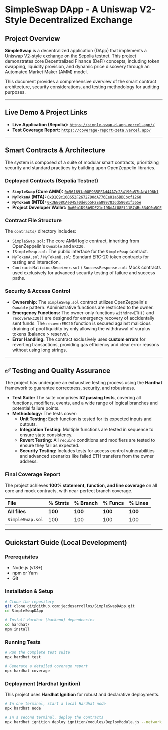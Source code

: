 # SimpleSwap DApp - A Uniswap V2-Style Decentralized Exchange

## Project Overview

**SimpleSwap** is a decentralized application (DApp) that implements a Uniswap V2-style exchange on the Sepolia testnet. This project demonstrates core Decentralized Finance (DeFi) concepts, including token swapping, liquidity provision, and dynamic price discovery through an Automated Market Maker (AMM) model.

This document provides a comprehensive overview of the smart contract architecture, security considerations, and testing methodology for auditing purposes.

-----

## Live Demo & Project Links

  * **Live Application (Sepolia):** [`https://simple-swap-d-app.vercel.app//`](https://www.google.com/search?q=%5Bhttps://simple-swap-d-app.vercel.app/%5D\(https://tp4-frontend.vercel.app/\))
  * **Test Coverage Report:** [`https://coverage-report-zeta.vercel.app/`](https://www.google.com/search?q=%5Bhttps://coverage-report-zeta.vercel.app/%5D\(https://coverage-report-zeta.vercel.app/\))

-----

## Smart Contracts & Architecture

The system is composed of a suite of modular smart contracts, prioritizing security and standard practices by building upon OpenZeppelin libraries.

### Deployed Contracts (Sepolia Testnet)

  * **`SimpleSwap` (Core AMM):** [`0x561691a08E935FFAd44A7c284190a57bAfAf96b1`](https://www.google.com/search?q=%5Bhttps://sepolia.etherscan.io/address/0x561691a08E935FFAd44A7c284190a57bAfAf96b1%5D\(https://sepolia.etherscan.io/address/0x561691a08E935FFAd44A7c284190a57bAfAf96b1\))
  * **`MyTokenA` (MTA):** [`0xD1C9c108652F2672790dA776Ee81a6BBCbcf1268`](https://www.google.com/search?q=%5Bhttps://sepolia.etherscan.io/address/0xD1C9c108652F2672790dA776Ee81a6BBCbcf1268%5D\(https://sepolia.etherscan.io/address/0xD1C9c108652F2672790dA776Ee81a6BBCbcf1268\))
  * **`MyTokenB` (MTB):** [`0x3EE08CAe045a0de6b5F2Ea8997836d580B1f365e`](https://www.google.com/search?q=%5Bhttps://sepolia.etherscan.io/address/0x3EE08CAe045a0de6b5F2Ea8997836d580B1f365e%5D\(https://sepolia.etherscan.io/address/0x3EE08CAe045a0de6b5F2Ea8997836d580B1f365e\))
  * **Project Developer Wallet:** [`0x60b1D95b9DF21e19DdAf88Ef11B74Bc534C0a5CE`](https://www.google.com/search?q=%5Bhttps://sepolia.etherscan.io/address/0x60b1D95b9DF21e19DdAf88Ef11B74Bc534C0a5CE%5D\(https://sepolia.etherscan.io/address/0x60b1D95b9DF21e19DdAf88Ef11B74Bc534C0a5CE\))

### Contract File Structure

The `contracts/` directory includes:

  * `SimpleSwap.sol`: The core AMM logic contract, inheriting from OpenZeppelin's `Ownable` and `ERC20`.
  * `ISimpleSwap.sol`: The public interface for the `SimpleSwap` contract.
  * `MyTokenA.sol` / `MyTokenB.sol`: Standard ERC-20 token contracts for testing and interaction.
  * `ContractsMaliciousReceiver.sol` / `SuccessResponse.sol`: Mock contracts used exclusively for advanced security testing of failure and success paths.

### Security & Access Control

  * **Ownership:** The `SimpleSwap.sol` contract utilizes OpenZeppelin's `Ownable` pattern. Administrative functions are restricted to the owner.
  * **Emergency Functions:** The owner-only functions `withdrawETH()` and `recoverERC20()` are designed for emergency recovery of accidentally sent funds. The `recoverERC20` function is secured against malicious draining of pool liquidity by only allowing the withdrawal of surplus tokens (balance \> reserve).
  * **Error Handling:** The contract exclusively uses **custom errors** for reverting transactions, providing gas efficiency and clear error reasons without using long strings.

-----

## ✅ Testing and Quality Assurance

The project has undergone an exhaustive testing process using the **Hardhat** framework to guarantee correctness, security, and robustness.

  * **Test Suite:** The suite comprises **52 passing tests**, covering all functions, modifiers, events, and a wide range of logical branches and potential failure points.
  * **Methodology:** The tests cover:
      * **Unit Testing:** Each function is tested for its expected inputs and outputs.
      * **Integration Testing:** Multiple functions are tested in sequence to ensure state consistency.
      * **Revert Testing:** All `require` conditions and modifiers are tested to ensure they fail as expected.
      * **Security Testing:** Includes tests for access control vulnerabilities and advanced scenarios like failed ETH transfers from the owner address.

### Final Coverage Report

The project achieves **100% statement, function, and line coverage** on all core and mock contracts, with near-perfect branch coverage.

| File | % Stmts | % Branch | % Funcs | % Lines |
| :--- | :--- | :--- | :--- | :--- |
| **All files** | **100** | **100** | **100** | **100** |
| `SimpleSwap.sol` | 100 | 100 | 100 | 100 |

-----

## Quickstart Guide (Local Development)

### Prerequisites

  * Node.js (v18+)
  * npm or Yarn
  * Git

### Installation & Setup

```bash
# Clone the repository
git clone git@github.com:jecdesarrollos/SimpleSwapDApp.git
cd SimpleSwapDApp

# Install Hardhat (backend) dependencies
cd hardhat/
npm install
```

### Running Tests

```bash
# Run the complete test suite
npx hardhat test

# Generate a detailed coverage report
npx hardhat coverage
```

### Deployment (Hardhat Ignition)

This project uses **Hardhat Ignition** for robust and declarative deployments.

```bash
# In one terminal, start a local Hardhat node
npx hardhat node

# In a second terminal, deploy the contracts
npx hardhat ignition deploy ignition/modules/DeployModule.js --network localhost
```
